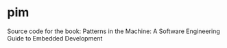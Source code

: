 # pim
Source code for the book: Patterns in the Machine: A Software Engineering Guide to Embedded Development
